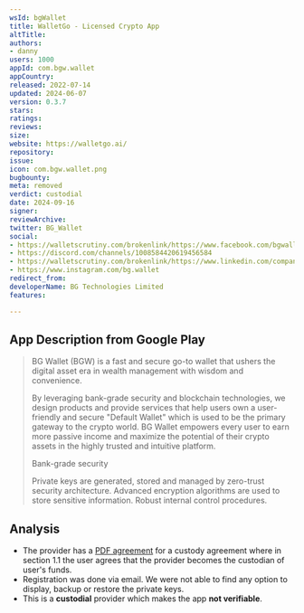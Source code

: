 ```yaml
---
wsId: bgWallet
title: WalletGo - Licensed Crypto App
altTitle: 
authors:
- danny
users: 1000
appId: com.bgw.wallet
appCountry: 
released: 2022-07-14
updated: 2024-06-07
version: 0.3.7
stars: 
ratings: 
reviews: 
size: 
website: https://walletgo.ai/
repository: 
issue: 
icon: com.bgw.wallet.png
bugbounty: 
meta: removed
verdict: custodial
date: 2024-09-16
signer: 
reviewArchive: 
twitter: BG_Wallet
social:
- https://walletscrutiny.com/brokenlink/https://www.facebook.com/bgwallet
- https://discord.com/channels/1008584420619456584
- https://walletscrutiny.com/brokenlink/https://www.linkedin.com/company/bg-wallet
- https://www.instagram.com/bg.wallet
redirect_from: 
developerName: BG Technologies Limited
features: 

---
```


## App Description from Google Play 

> BG Wallet (BGW) is a fast and secure go-to wallet that ushers the digital asset era in wealth management with wisdom and convenience.
>
> By leveraging bank-grade security and blockchain technologies, we design products and provide services that help users own a user-friendly and secure "Default Wallet" which is used to be the primary gateway to the crypto world. BG Wallet empowers every user to earn more passive income and maximize the potential of their crypto assets in the highly trusted and intuitive platform.
>
> Bank-grade security
>
> Private keys are generated, stored and managed by zero-trust security architecture. Advanced encryption algorithms are used to store sensitive information. Robust internal control procedures.

## Analysis 

- The provider has a [PDF agreement](https://bgw-document.s3.ap-southeast-1.amazonaws.com/Custody_Agreement_en.pdf) for a custody agreement where in section 1.1 the user agrees that the provider becomes the custodian of user's funds.
- Registration was done via email. We were not able to find any option to display, backup or restore the private keys.
- This is a **custodial** provider which makes the app **not verifiable**.